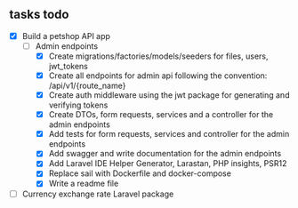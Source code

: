 ## tasks todo

- [x] Build a petshop API app
	- [ ] Admin endpoints
		- [x] Create migrations/factories/models/seeders for files, users, jwt_tokens
		- [x] Create all endpoints for admin api following the convention: /api/v1/{route_name}
		- [x] Create auth middleware using the jwt package for generating and verifying tokens
		- [x] Create DTOs, form requests, services and a controller for the admin endpoints
		- [x] Add tests for form requests, services and controller for the admin endpoints
		- [x] Add swagger and write documentation for the admin endpoints
		- [x] Add Laravel IDE Helper Generator, Larastan, PHP insights, PSR12
		- [x] Replace sail with Dockerfile and docker-compose
		- [x] Write a readme file
- [ ] Currency exchange rate Laravel package